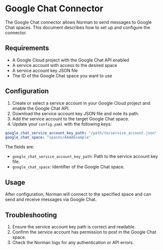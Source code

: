 # Google Chat Connector

The Google Chat connector allows Norman to send messages to Google Chat spaces. This document describes how to set up and configure the connector.

## Requirements

- A Google Cloud project with the Google Chat API enabled
- A service account with access to the desired space
- A service account key JSON file
- The ID of the Google Chat space you want to use

## Configuration

1. Create or select a service account in your Google Cloud project and enable the Google Chat API.
2. Download the service account key JSON file and note its path.
3. Add the service account to the target Google Chat space.
4. Update your `config.yaml` with the following keys:

```yaml
google_chat_service_account_key_path: "/path/to/service_account.json"
google_chat_space: "spaces/AAAAExample"
```

The fields are:

- `google_chat_service_account_key_path`: Path to the service account key file.
- `google_chat_space`: Identifier of the Google Chat space.

## Usage

After configuration, Norman will connect to the specified space and can send and receive messages via Google Chat.

## Troubleshooting

1. Ensure the service account key path is correct and readable.
2. Confirm the service account has permission to post in the Google Chat space.
3. Check the Norman logs for any authentication or API errors.
